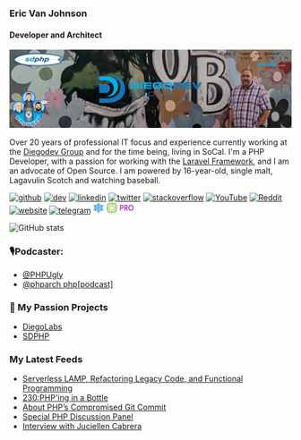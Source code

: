 ### Eric Van Johnson
#### Developer and Architect
![Developer and Architect](https://github.com/ericvanjohnson/ericvanjohnson/blob/master/images/banner-OB.png)

Over 20 years of professional IT focus and experience currently working at the [Diegodev Group](https://github.com/DiegoDevGroup) and for the time being, living in SoCal. I'm a PHP Developer, with a passion for working with the [Laravel Framework](https://laravel.com), and I am an advocate of Open Source. I am powered by 16-year-old, single malt, Lagavulin Scotch and watching baseball.

[<img src='https://cdn.jsdelivr.net/npm/simple-icons@3.0.1/icons/github.svg' alt='github' height='20'>](https://github.com/ericvanjohnson)  [<img src='https://cdn.jsdelivr.net/npm/simple-icons@3.0.1/icons/dev-dot-to.svg' alt='dev' height='20'>](https://dev.to/ericvanjohnson)  [<img src='https://cdn.jsdelivr.net/npm/simple-icons@3.0.1/icons/linkedin.svg' alt='linkedin' height='20'>](https://www.linkedin.com/in/vanjohnson/)  [<img src='https://cdn.jsdelivr.net/npm/simple-icons@3.0.1/icons/twitter.svg' alt='twitter' height='20'>](https://twitter.com/shocm)  [<img src='https://cdn.jsdelivr.net/npm/simple-icons@3.0.1/icons/stackoverflow.svg' alt='stackoverflow' height='20'>](https://stackoverflow.com/users/560190)  [<img src='https://cdn.jsdelivr.net/npm/simple-icons@3.0.1/icons/youtube.svg' alt='YouTube' height='20'>](https://www.youtube.com/channel/phpugly)  [<img src='https://cdn.jsdelivr.net/npm/simple-icons@3.0.1/icons/reddit.svg' alt='Reddit' height='20'>](https://www.reddit.com/user/shocm)  [<img src='https://cdn.jsdelivr.net/npm/simple-icons@3.0.1/icons/icloud.svg' alt='website' height='20'>](https://diegodev.com)  [<img src='https://cdn.jsdelivr.net/npm/simple-icons@3.0.1/icons/telegram.svg' alt='telegram' height='20'>](https://t.me/ericvanjohnson) <a href='https://archiveprogram.github.com/'><img src='https://raw.githubusercontent.com/acervenky/animated-github-badges/master/assets/acbadge.gif' width='20' height='20'></a> <a href='https://docs.github.com/en/developers'><img src='https://raw.githubusercontent.com/acervenky/animated-github-badges/master/assets/devbadge.gif' width='20' height='20'></a> <a href='https://github.com/pricing'><img src='https://raw.githubusercontent.com/acervenky/animated-github-badges/master/assets/pro.gif' width='25' height='20'></a>

![GitHub stats](https://github-readme-stats.vercel.app/api?username=ericvanjohnson&show_icons=true)  

 ### 🎙Podcaster: 
 - [@PHPUgly](https://twitter.com/phpugly)
 - [@phparch php[podcast]](https://twitter.com/phparch)
 
### 💙 My Passion Projects
- [DiegoLabs](https://github.com/DiegoLabs)
- [SDPHP](https://twitter.com/sdphp)

### My Latest Feeds
<!-- BLOG-POST-LIST:START -->
- [Serverless LAMP, Refactoring Legacy Code, and Functional Programming](https://www.phparch.com/podcast/serverless-lamp-refactoring-legacy-code-and-functional-programming/?utm_source=rss&utm_medium=rss&utm_campaign=serverless-lamp-refactoring-legacy-code-and-functional-programming)
- [230:PHP'ing in a Bottle](https://phpugly.simplecast.com/episodes/230-PMW1Mre_)
- [About PHP’s Compromised Git Commit](https://www.phparch.com/podcast/about-phps-compromised-git-commit/?utm_source=rss&utm_medium=rss&utm_campaign=about-phps-compromised-git-commit)
- [Special PHP Discussion Panel](https://phpugly.simplecast.com/episodes/special-php-discussion-panel-ig2l1-4s-k_ELuKSD)
- [Interview with Juciellen Cabrera](https://www.phparch.com/podcast/interview-with-juciellen-cabrera/?utm_source=rss&utm_medium=rss&utm_campaign=interview-with-juciellen-cabrera)
<!-- BLOG-POST-LIST:END -->

